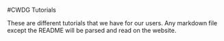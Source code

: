 #CWDG Tutorials

These are different tutorials that we have for our users. Any markdown file except the README
will be parsed and read on the website.
